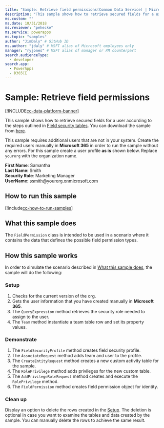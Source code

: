 ```yaml
---
title: "Sample: Retrieve field permissions(Common Data Service) | Microsoft Docs" # Intent and product brand in a unique string of 43-59 chars including spaces
description: "This sample shows how to retrieve secured fields for a user" # 115-145 characters including spaces. This abstract displays in the search result.
ms.custom: ""
ms.date: 10/31/2018
ms.reviewer: "pehecke"
ms.service: powerapps
ms.topic: "samples"
author: "JimDaly" # GitHub ID
ms.author: "jdaly" # MSFT alias of Microsoft employees only
manager: "ryjones" # MSFT alias of manager or PM counterpart
search.audienceType: 
  - developer
search.app: 
  - PowerApps
  - D365CE
---
```

# Sample: Retrieve field permissions

[!INCLUDE[cc-data-platform-banner](../../../../includes/cc-data-platform-banner.md)]

<!-- https://docs.microsoft.com/dynamics365/customer-engagement/developer/sample-retrieve-field-permissions -->

This sample shows how to retrieve secured fields for a user according to the steps outlined in [Field security tables](https://docs.microsoft.com/dynamics365/customer-engagement/developer/field-security-entities). You can download the sample from [here](https://github.com/Microsoft/PowerApps-Samples/tree/master/cds/orgsvc/C%23/RetrieveFieldPermission).

This sample requires additional users that are not in your system. Create the required users manually in **Microsoft 365** in order to run the sample without any errors. For this sample create a user profile **as is** shown below. Replace `yourorg` with the organization name.

**First Name**: Samantha <br/>
**Last Name**: Smith<br/>
**Security Role**: Marketing Manager<br/>
**UserName**: ssmith@yourorg.onmicrosoft.com<br/>

## How to run this sample

[!include[cc-how-to-run-samples](../../includes/cc-how-to-run-samples.md)]

## What this sample does

The `FieldPermission` class is intended to be used in a scenario where it contains the data that defines the possible field permission types.

## How this sample works

In order to simulate the scenario described in [What this sample does](#what-this-sample-does), the sample will do the following:

### Setup

1. Checks for the current version of the org.
1. Gets the user information that you have created manually in **Microsoft 365**.
1. The `QueryExpression` method retrieves the security role needed to assign to the user.
1. The `Team` method instantiate a team table row and set its property values.

### Demonstrate

1. The `FieldSecurityProfile` method creates field security profile.
1. The `AssociateRequest` method adds team and user to the profile.
1. The `CreateEntityRequest` method creates a new custom activity table for the sample.
1. The `RolePrivilege` method adds privileges for the new custom table.
1. The `AddPrivilegeRoleRequest` method creates and execute the `RolePrivilege` method.
1. The `FieldPermission` method creates field permission object for identity.

### Clean up

Display an option to delete the rows created in the [Setup](#setup). The deletion is optional in case you want to examine the tables and data created by the sample. You can manually delete the rows to achieve the same result.
